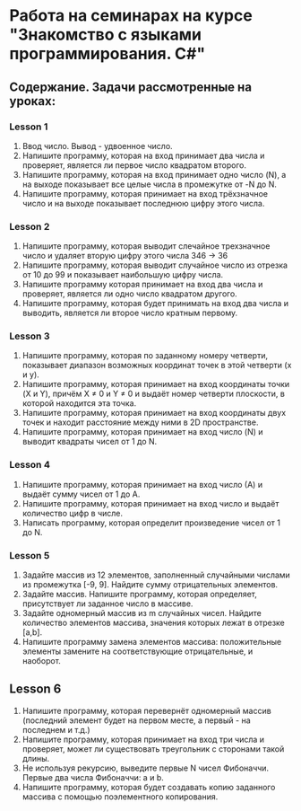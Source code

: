 # Работа на семинарах на курсе "Знакомство с языками программирования. C#"

## Содержание. Задачи рассмотренные на уроках:

### Lesson 1
1. Ввод число. Вывод - удвоенное число.
2. Напишите программу, которая на вход принимает два числа и проверяет, является ли первое число квадратом второго.
3. Напишите программу, которая на вход принимает одно число (N), а на выходе показывает все целые числа в промежутке от -N до N.
4. Напишите программу, которая принимает на вход трёхзначное число и на выходе показывает последнюю цифру этого числа.

### Lesson 2
1. Напишите программу, которая выводит слечайное трехзначное число и удаляет вторую цифру этого числа 346 -> 36
2. Напишите программу, которая выводит случайное число из отрезка от 10 до 99 и показывает наибольшую цифру числа.
3. Напишите программу которая принимает на вход два числа и проверяет, является ли одно число квадратом другого.
4. Напишите программу, которая будет принимать на вход два числа и выводить, является ли второе число кратным первому.

### Lesson 3
1. Напишите программу, которая по заданному номеру четверти, показывает диапазон возможных координат точек в этой четверти (x и y).
2. Напишите программу, которая принимает на вход координаты точки (X и Y), причём X ≠ 0 и Y ≠ 0 и выдаёт номер четверти плоскости, в которой находится эта точка.
3. Напишите программу, которая принимает на вход координаты двух точек и находит расстояние между ними в 2D пространстве.
4. Напишите программу, которая принимает на вход число (N) и выводит квадраты чисел от 1 до N.

### Lesson 4
1. Напишите программу, которая принимает на вход число (А) и выдаёт сумму чисел от 1 до А.
2. Напишите программу, которая принимает на вход число и выдаёт количество цифр в числе.
3. Написать программу, которая определит произведение чисел от 1 до N.

### Lesson 5
1. Задайте массив из 12 элементов, заполненный случайными числами из промежутка [-9, 9]. Найдите сумму отрицательных элементов.
2. Задайте массив. Напишите программу, которая определяет, присутствует ли заданное число в массиве.
3. Задайте одномерный массив из m случайных чисел. Найдите количество элементов массива, значения которых лежат в отрезке [a,b].
4. Напишите программу замена элементов массива: положительные элементы замените на соответствующие отрицательные, и наоборот.

## Lesson 6
1. Напишите программу, которая перевернёт одномерный массив (последний элемент будет на первом месте, а первый - на последнем и т.д.)
2. Напишите программу, которая принимает на вход три числа и проверяет, может ли существовать треугольник с сторонами такой длины.
3. Не используя рекурсию, выведите первые N чисел Фибоначчи. Первые два числа Фибоначчи: a и b.
4. Напишите программу, которая будет создавать копию заданного массива с помощью поэлементного копирования.